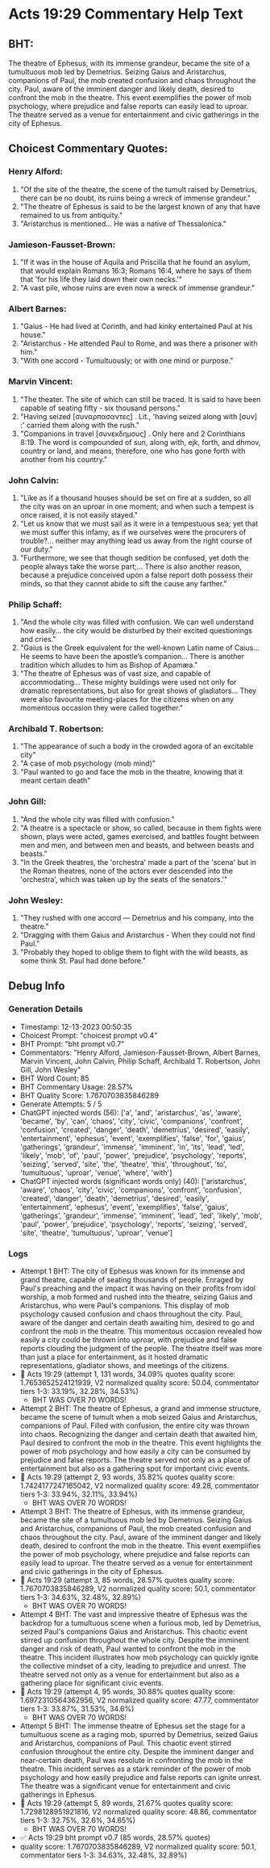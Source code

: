 # Acts 19:29 Commentary Help Text

## BHT:
The theatre of Ephesus, with its immense grandeur, became the site of a tumultuous mob led by Demetrius. Seizing Gaius and Aristarchus, companions of Paul, the mob created confusion and chaos throughout the city. Paul, aware of the imminent danger and likely death, desired to confront the mob in the theatre. This event exemplifies the power of mob psychology, where prejudice and false reports can easily lead to uproar. The theatre served as a venue for entertainment and civic gatherings in the city of Ephesus.

## Choicest Commentary Quotes:
### Henry Alford:
1. "Of the site of the theatre, the scene of the tumult raised by Demetrius, there can be no doubt, its ruins being a wreck of immense grandeur."
2. "The theatre of Ephesus is said to be the largest known of any that have remained to us from antiquity."
3. "Aristarchus is mentioned... He was a native of Thessalonica."

### Jamieson-Fausset-Brown:
1. "If it was in the house of Aquila and Priscilla that he found an asylum, that would explain Romans 16:3; Romans 16:4, where he says of them that 'for his life they laid down their own necks.'" 
2. "A vast pile, whose ruins are even now a wreck of immense grandeur."

### Albert Barnes:
1. "Gaius - He had lived at Corinth, and had kinky entertained Paul at his house." 
2. "Aristarchus - He attended Paul to Rome, and was there a prisoner with him." 
3. "With one accord - Tumultuously; or with one mind or purpose."

### Marvin Vincent:
1. "The theater. The site of which can still be traced. It is said to have been capable of seating fifty - six thousand persons."
2. "Having seized [συναρπασαντες] . Lit., 'having seized along with [συν] :' carried them along with the rush."
3. "Companions in travel [συνεκδημους] . Only here and 2 Corinthians 8:19. The word is compounded of sun, along with, ejk, forth, and dhmov, country or land, and means, therefore, one who has gone forth with another from his country."

### John Calvin:
1. "Like as if a thousand houses should be set on fire at a sudden, so all the city was on an uproar in one moment; and when such a tempest is once raised, it is not easily stayed." 
2. "Let us know that we must sail as it were in a tempestuous sea; yet that we must suffer this infamy, as if we ourselves were the procurers of trouble?... neither may anything lead us away from the right course of our duty."
3. "Furthermore, we see that though sedition be confused, yet doth the people always take the worse part;... There is also another reason, because a prejudice conceived upon a false report doth possess their minds, so that they cannot abide to sift the cause any farther."

### Philip Schaff:
1. "And the whole city was filled with confusion. We can well understand how easily... the city would be disturbed by their excited questionings and cries."
2. "Gaius is the Greek equivalent for the well-known Latin name of Caius... He seems to have been the apostle’s companion... There is another tradition which alludes to him as Bishop of Apamæa."
3. "The theatre of Ephesus was of vast size, and capable of accommodating... These mighty buildings were used not only for dramatic representations, but also for great shows of gladiators... They were also favourite meeting-places for the citizens when on any momentous occasion they were called together."

### Archibald T. Robertson:
1. "The appearance of such a body in the crowded agora of an excitable city" 
2. "A case of mob psychology (mob mind)"
3. "Paul wanted to go and face the mob in the theatre, knowing that it meant certain death"

### John Gill:
1. "And the whole city was filled with confusion."
2. "A theatre is a spectacle or show, so called, because in them fights were shown, plays were acted, games exercised, and battles fought between men and men, and between men and beasts, and between beasts and beasts."
3. "In the Greek theatres, the 'orchestra' made a part of the 'scena' but in the Roman theatres, none of the actors ever descended into the 'orchestra', which was taken up by the seats of the senators.'"

### John Wesley:
1. "They rushed with one accord — Demetrius and his company, into the theatre." 
2. "Dragging with them Gaius and Aristarchus - When they could not find Paul." 
3. "Probably they hoped to oblige them to fight with the wild beasts, as some think St. Paul had done before."


## Debug Info
### Generation Details
- Timestamp: 12-13-2023 00:50:35
- Choicest Prompt: "choicest prompt v0.4"
- BHT Prompt: "bht prompt v0.7"
- Commentators: "Henry Alford, Jamieson-Fausset-Brown, Albert Barnes, Marvin Vincent, John Calvin, Philip Schaff, Archibald T. Robertson, John Gill, John Wesley"
- BHT Word Count: 85
- BHT Commentary Usage: 28.57%
- BHT Quality Score: 1.7670703835846289
- Generate Attempts: 5 / 5
- ChatGPT injected words (56):
	['a', 'and', 'aristarchus', 'as', 'aware', 'became', 'by', 'can', 'chaos', 'city', 'civic', 'companions', 'confront', 'confusion', 'created', 'danger', 'death', 'demetrius', 'desired', 'easily', 'entertainment', 'ephesus', 'event', 'exemplifies', 'false', 'for', 'gaius', 'gatherings', 'grandeur', 'immense', 'imminent', 'in', 'its', 'lead', 'led', 'likely', 'mob', 'of', 'paul', 'power', 'prejudice', 'psychology', 'reports', 'seizing', 'served', 'site', 'the', 'theatre', 'this', 'throughout', 'to', 'tumultuous', 'uproar', 'venue', 'where', 'with']
- ChatGPT injected words (significant words only) (40):
	['aristarchus', 'aware', 'chaos', 'city', 'civic', 'companions', 'confront', 'confusion', 'created', 'danger', 'death', 'demetrius', 'desired', 'easily', 'entertainment', 'ephesus', 'event', 'exemplifies', 'false', 'gaius', 'gatherings', 'grandeur', 'immense', 'imminent', 'lead', 'led', 'likely', 'mob', 'paul', 'power', 'prejudice', 'psychology', 'reports', 'seizing', 'served', 'site', 'theatre', 'tumultuous', 'uproar', 'venue']

### Logs
- Attempt 1 BHT: The city of Ephesus was known for its immense and grand theatre, capable of seating thousands of people. Enraged by Paul's preaching and the impact it was having on their profits from idol worship, a mob formed and rushed into the theatre, seizing Gaius and Aristarchus, who were Paul's companions. This display of mob psychology caused confusion and chaos throughout the city. Paul, aware of the danger and certain death awaiting him, desired to go and confront the mob in the theatre. This momentous occasion revealed how easily a city could be thrown into uproar, with prejudice and false reports clouding the judgment of the people. The theatre itself was more than just a place for entertainment, as it hosted dramatic representations, gladiator shows, and meetings of the citizens.
- 🔄 Acts 19:29 (attempt 1, 131 words, 34.09% quotes quality score: 1.7653652524121939, V2 normalized quality score: 50.04, commentator tiers 1-3: 33.19%, 32.28%, 34.53%) 
	- BHT WAS OVER 70 WORDS!
- Attempt 2 BHT: The theatre of Ephesus, a grand and immense structure, became the scene of tumult when a mob seized Gaius and Aristarchus, companions of Paul. Filled with confusion, the entire city was thrown into chaos. Recognizing the danger and certain death that awaited him, Paul desired to confront the mob in the theatre. This event highlights the power of mob psychology and how easily a city can be consumed by prejudice and false reports. The theatre served not only as a place of entertainment but also as a gathering spot for important civic events.
- 🔄 Acts 19:29 (attempt 2, 93 words, 35.82% quotes quality score: 1.7424177247165042, V2 normalized quality score: 49.28, commentator tiers 1-3: 33.94%, 32.11%, 33.94%) 
	- BHT WAS OVER 70 WORDS!
- Attempt 3 BHT: The theatre of Ephesus, with its immense grandeur, became the site of a tumultuous mob led by Demetrius. Seizing Gaius and Aristarchus, companions of Paul, the mob created confusion and chaos throughout the city. Paul, aware of the imminent danger and likely death, desired to confront the mob in the theatre. This event exemplifies the power of mob psychology, where prejudice and false reports can easily lead to uproar. The theatre served as a venue for entertainment and civic gatherings in the city of Ephesus.
- 🔄 Acts 19:29 (attempt 3, 85 words, 28.57% quotes quality score: 1.7670703835846289, V2 normalized quality score: 50.1, commentator tiers 1-3: 34.63%, 32.48%, 32.89%) 
	- BHT WAS OVER 70 WORDS!
- Attempt 4 BHT: The vast and impressive theatre of Ephesus was the backdrop for a tumultuous scene when a furious mob, led by Demetrius, seized Paul's companions Gaius and Aristarchus. This chaotic event stirred up confusion throughout the whole city. Despite the imminent danger and risk of death, Paul wanted to confront the mob in the theatre. This incident illustrates how mob psychology can quickly ignite the collective mindset of a city, leading to prejudice and unrest. The theatre served not only as a venue for entertainment but also as a gathering place for significant civic events.
- 🔄 Acts 19:29 (attempt 4, 95 words, 30.88% quotes quality score: 1.6972310564362956, V2 normalized quality score: 47.77, commentator tiers 1-3: 33.87%, 31.53%, 34.6%) 
	- BHT WAS OVER 70 WORDS!
- Attempt 5 BHT: The immense theatre of Ephesus set the stage for a tumultuous scene as a raging mob, spurred by Demetrius, seized Gaius and Aristarchus, companions of Paul. This chaotic event stirred confusion throughout the entire city. Despite the imminent danger and near-certain death, Paul was resolute in confronting the mob in the theatre. This incident serves as a stark reminder of the power of mob psychology and how easily prejudice and false reports can ignite unrest. The theatre was a significant venue for entertainment and civic gatherings in Ephesus.
- 🔄 Acts 19:29 (attempt 5, 89 words, 21.67% quotes quality score: 1.7298128951921816, V2 normalized quality score: 48.86, commentator tiers 1-3: 32.75%, 32.6%, 34.65%) 
	- BHT WAS OVER 70 WORDS!
- ✅ Acts 19:29 bht prompt v0.7 (85 words, 28.57% quotes)
- quality score: 1.7670703835846289, V2 normalized quality score: 50.1, commentator tiers 1-3: 34.63%, 32.48%, 32.89%)
